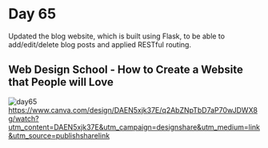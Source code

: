 # Day 65
Updated the blog website, which is built using Flask, to be able to add/edit/delete blog posts and applied RESTful routing.
## Web Design School - How to Create a Website that People will Love 
![day65](https://github.com/diorithaliti/Python/assets/74361197/a91ec194-2a35-4092-8a84-fe63449b5474)
https://www.canva.com/design/DAEN5xjk37E/q2AbZNpTbD7aP70wJDWX8g/watch?utm_content=DAEN5xjk37E&utm_campaign=designshare&utm_medium=link&utm_source=publishsharelink
